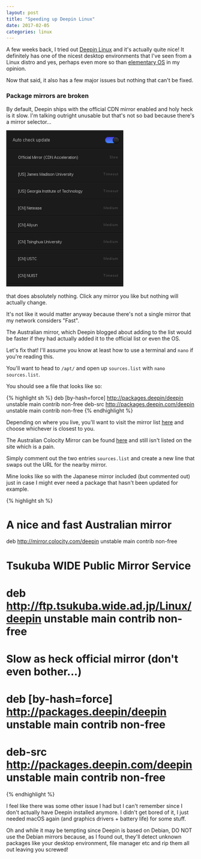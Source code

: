 ```yaml
---
layout: post
title: "Speeding up Deepin Linux"
date: 2017-02-05
categories: linux
---
```


A few weeks back, I tried out [Deepin Linux](https://www.deepin.org/en/) and it's actually quite nice! It definitely has one of the nicest desktop environments that I've seen from a Linux distro and yes, perhaps even more so than [elementary OS](https://elementary.io/) in my opinion.

Now that said, it also has a few major issues but nothing that can't be fixed.

### Package mirrors are broken

By default, Deepin ships with the official CDN mirror enabled and holy heck is it slow. I'm talking outright unusable but that's not so bad because there's a mirror selector...

[![A screenshot of the built in package mirror selector][1]][1]

[1]: /assets/img/deepin/packageselector.jpg

that does absolutely nothing. Click any mirror you like but nothing will actually change.

It's not like it would matter anyway because there's not a single mirror that my network considers "Fast".

The Australian mirror, which Deepin blogged about adding to the list would be faster if they had actually added it to the official list or even the OS.

Let's fix that! I'll assume you know at least how to use a terminal and `nano` if you're reading this.

You'll want to head to `/apt/` and open up `sources.list` with `nano sources.list`.

You should see a file that looks like so:

{% highlight sh %}
deb [by-hash=force] http://packages.deepin/deepin unstable main contrib non-free
deb-src http://packages.deepin.com/deepin unstable main contrib non-free
{% endhighlight %}

Depending on where you live, you'll want to visit the mirror list [here](https://www.deepin.org/en/mirrors/packages/) and choose whichever is closest to you.

The Australian Colocity Mirror can be found [here](http://mirror.colocity.com/deepin/) and still isn't listed on the site which is a pain.

Simply comment out the two entries `sources.list` and create a new line that swaps out the URL for the nearby mirror.

Mine looks like so with the Japanese mirror included (but commented out) just in case I might ever need a package that hasn't been updated for example.

{% highlight sh %}
# A nice and fast Australian mirror
deb http://mirror.colocity.com/deepin unstable main contrib non-free

# Tsukuba WIDE Public Mirror Service
# deb http://ftp.tsukuba.wide.ad.jp/Linux/deepin unstable main contrib non-free

# Slow as heck official mirror (don't even bother...)
# deb [by-hash=force] http://packages.deepin/deepin unstable main contrib non-free
# deb-src http://packages.deepin.com/deepin unstable main contrib non-free
{% endhighlight %}

I feel like there was some other issue I had but I can't remember since I don't actually have Deepin installed anymore. I didn't get bored of it, I just needed macOS again (and graphics drivers + battery life) for some stuff.

Oh and while it may be tempting since Deepin is based on Debian, DO NOT use the Debian mirrors because, as I found out, they'll detect unknown packages like your desktop environment, file manager etc and rip them all out leaving you screwed!


